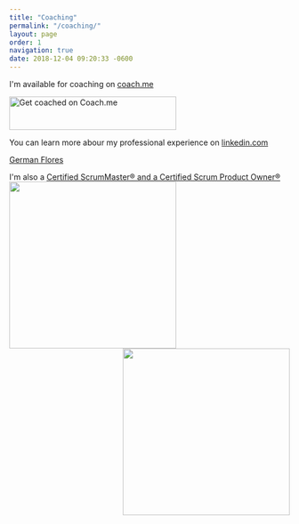 ```yaml
---
title: "Coaching"
permalink: "/coaching/"
layout: page
order: 1
navigation: true
date: 2018-12-04 09:20:33 -0600
---
```

I'm available for coaching on <a href="https://www.coach.me/germanflores?ref=bvjvZ">coach.me</a>

<a style="border: none; padding: 0;" href="https://www.coach.me/germanflores?ref=bvjvZ"><img alt="Get coached on Coach.me" src=" https://s3.amazonaws.com/com.lift.assets/images/coach-badge-blue-300x60.png" width="300" height="60" style="border: none; margin: 0;"/></a>

You can learn more abour my professional experience on <a href='https://www.linkedin.com/in/germanflores?trk=profile-badge'>linkedin.com</a>

<div class="LI-profile-badge"  data-version="v1" data-size="large" data-locale="en_US" data-type="horizontal" data-theme="light" data-vanity="germanflores"><a class="LI-simple-link" href='https://www.linkedin.com/in/germanflores?trk=profile-badge'>German Flores</a></div>

I'm also a <a href="https://www.scrumalliance.org/community/profile/gflores3">Certified ScrumMaster® and a Certified Scrum Product Owner®</a>
<img src="https://germanflores.com/uploads/2018/841ef27189.jpg" width="300" height="300" align="left" />

<img src="https://germanflores.com/uploads/2018/f5bf51e240.jpg" width="300" height="300"  align="right" />
